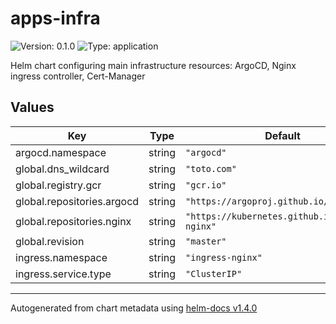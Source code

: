 # apps-infra

![Version: 0.1.0](https://img.shields.io/badge/Version-0.1.0-informational?style=flat-square) ![Type: application](https://img.shields.io/badge/Type-application-informational?style=flat-square)

Helm chart configuring main infrastructure resources: ArgoCD, Nginx ingress controller, Cert-Manager

## Values

| Key | Type | Default | Description |
|-----|------|---------|-------------|
| argocd.namespace | string | `"argocd"` |  |
| global.dns_wildcard | string | `"toto.com"` |  |
| global.registry.gcr | string | `"gcr.io"` |  |
| global.repositories.argocd | string | `"https://argoproj.github.io/argo-helm"` |  |
| global.repositories.nginx | string | `"https://kubernetes.github.io/ingress-nginx"` |  |
| global.revision | string | `"master"` |  |
| ingress.namespace | string | `"ingress-nginx"` |  |
| ingress.service.type | string | `"ClusterIP"` |  |

----------------------------------------------
Autogenerated from chart metadata using [helm-docs v1.4.0](https://github.com/norwoodj/helm-docs/releases/v1.4.0)
